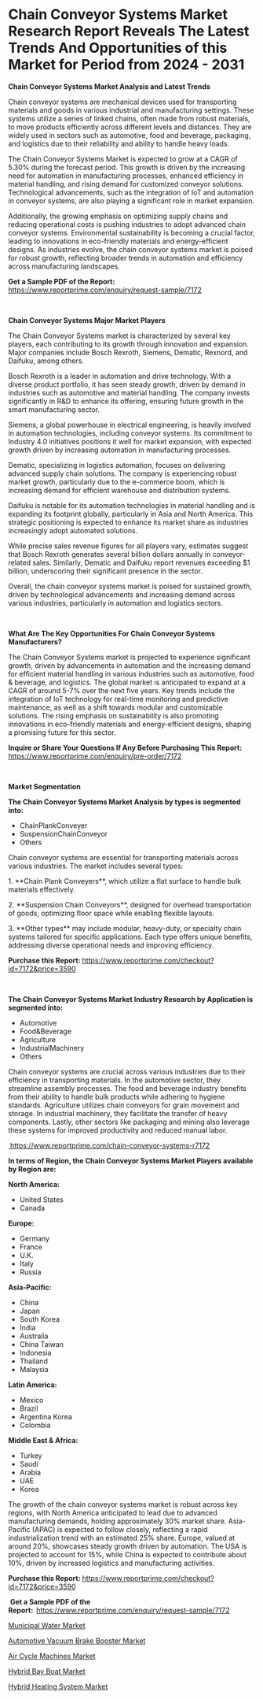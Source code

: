 <p><h1>Chain Conveyor Systems Market Research Report Reveals The Latest Trends And Opportunities of this Market for Period from 2024 - 2031</h1></p><p><strong>Chain Conveyor Systems Market Analysis and Latest Trends</strong></p>
<p><p>Chain conveyor systems are mechanical devices used for transporting materials and goods in various industrial and manufacturing settings. These systems utilize a series of linked chains, often made from robust materials, to move products efficiently across different levels and distances. They are widely used in sectors such as automotive, food and beverage, packaging, and logistics due to their reliability and ability to handle heavy loads.</p><p>The Chain Conveyor Systems Market is expected to grow at a CAGR of 5.30% during the forecast period. This growth is driven by the increasing need for automation in manufacturing processes, enhanced efficiency in material handling, and rising demand for customized conveyor solutions. Technological advancements, such as the integration of IoT and automation in conveyor systems, are also playing a significant role in market expansion. </p><p>Additionally, the growing emphasis on optimizing supply chains and reducing operational costs is pushing industries to adopt advanced chain conveyor systems. Environmental sustainability is becoming a crucial factor, leading to innovations in eco-friendly materials and energy-efficient designs. As industries evolve, the chain conveyor systems market is poised for robust growth, reflecting broader trends in automation and efficiency across manufacturing landscapes.</p></p>
<p><strong>Get a Sample PDF of the Report:&nbsp;</strong> <a href="https://www.reportprime.com/enquiry/request-sample/7172">https://www.reportprime.com/enquiry/request-sample/7172</a></p>
<p>&nbsp;</p>
<p><strong>Chain Conveyor Systems Major Market Players</strong></p>
<p><p>The Chain Conveyor Systems market is characterized by several key players, each contributing to its growth through innovation and expansion. Major companies include Bosch Rexroth, Siemens, Dematic, Rexnord, and Daifuku, among others.</p><p>Bosch Rexroth is a leader in automation and drive technology. With a diverse product portfolio, it has seen steady growth, driven by demand in industries such as automotive and material handling. The company invests significantly in R&D to enhance its offering, ensuring future growth in the smart manufacturing sector.</p><p>Siemens, a global powerhouse in electrical engineering, is heavily involved in automation technologies, including conveyor systems. Its commitment to Industry 4.0 initiatives positions it well for market expansion, with expected growth driven by increasing automation in manufacturing processes.</p><p>Dematic, specializing in logistics automation, focuses on delivering advanced supply chain solutions. The company is experiencing robust market growth, particularly due to the e-commerce boom, which is increasing demand for efficient warehouse and distribution systems.</p><p>Daifuku is notable for its automation technologies in material handling and is expanding its footprint globally, particularly in Asia and North America. This strategic positioning is expected to enhance its market share as industries increasingly adopt automated solutions.</p><p>While precise sales revenue figures for all players vary, estimates suggest that Bosch Rexroth generates several billion dollars annually in conveyor-related sales. Similarly, Dematic and Daifuku report revenues exceeding $1 billion, underscoring their significant presence in the sector.</p><p>Overall, the chain conveyor systems market is poised for sustained growth, driven by technological advancements and increasing demand across various industries, particularly in automation and logistics sectors.</p></p>
<p>&nbsp;</p>
<p><strong>What Are The Key Opportunities For Chain Conveyor Systems Manufacturers?</strong></p>
<p><p>The Chain Conveyor Systems market is projected to experience significant growth, driven by advancements in automation and the increasing demand for efficient material handling in various industries such as automotive, food & beverage, and logistics. The global market is anticipated to expand at a CAGR of around 5-7% over the next five years. Key trends include the integration of IoT technology for real-time monitoring and predictive maintenance, as well as a shift towards modular and customizable solutions. The rising emphasis on sustainability is also promoting innovations in eco-friendly materials and energy-efficient designs, shaping a promising future for this sector.</p></p>
<p><strong>Inquire or Share Your Questions If Any Before Purchasing This Report:</strong> <a href="https://www.reportprime.com/enquiry/pre-order/7172">https://www.reportprime.com/enquiry/pre-order/7172</a></p>
<p>&nbsp;</p>
<p><strong>Market Segmentation</strong></p>
<p><strong>The Chain Conveyor Systems Market Analysis by types is segmented into:</strong></p>
<p><ul><li>ChainPlankConveyer</li><li>SuspensionChainConveyor</li><li>Others</li></ul></p>
<p><p>Chain conveyor systems are essential for transporting materials across various industries. The market includes several types: </p><p>1. **Chain Plank Conveyers**, which utilize a flat surface to handle bulk materials effectively.</p><p>2. **Suspension Chain Conveyors**, designed for overhead transportation of goods, optimizing floor space while enabling flexible layouts. </p><p>3. **Other types** may include modular, heavy-duty, or specialty chain systems tailored for specific applications. Each type offers unique benefits, addressing diverse operational needs and improving efficiency.</p></p>
<p><strong>Purchase this Report:&nbsp;</strong><a href="https://www.reportprime.com/checkout?id=7172&price=3590">https://www.reportprime.com/checkout?id=7172&price=3590</a></p>
<p>&nbsp;</p>
<p><strong>The Chain Conveyor Systems Market Industry Research by Application is segmented into:</strong></p>
<p><ul><li>Automotive</li><li>Food&Beverage</li><li>Agriculture</li><li>IndustrialMachinery</li><li>Others</li></ul></p>
<p><p>Chain conveyor systems are crucial across various industries due to their efficiency in transporting materials. In the automotive sector, they streamline assembly processes. The food and beverage industry benefits from their ability to handle bulk products while adhering to hygiene standards. Agriculture utilizes chain conveyors for grain movement and storage. In industrial machinery, they facilitate the transfer of heavy components. Lastly, other sectors like packaging and mining also leverage these systems for improved productivity and reduced manual labor.</p></p>
<p><a href="https://www.reportprime.com/chain-conveyor-systems-r7172">&nbsp;https://www.reportprime.com/chain-conveyor-systems-r7172</a></p>
<p><strong>In terms of Region, the Chain Conveyor Systems Market Players available by Region are:</strong></p>
<p>
    <p> <strong> North America: </strong>
        <ul>
            <li>United States</li>
            <li>Canada</li>
        </ul>
        </p> 
    <p> <strong> Europe: </strong>
        <ul>
            <li>Germany</li>
            <li>France</li>
            <li>U.K.</li>
            <li>Italy</li>
            <li>Russia</li>
        </ul>
        </p> 
    <p> <strong> Asia-Pacific: </strong>
        <ul>
            <li>China</li>
            <li>Japan</li>
            <li>South Korea</li>
            <li>India</li>
            <li>Australia</li>
            <li>China Taiwan</li>
            <li>Indonesia</li>
            <li>Thailand</li>
            <li>Malaysia</li>
        </ul>
        </p> 
    <p> <strong> Latin America: </strong>
        <ul>
            <li>Mexico</li>
            <li>Brazil</li>
            <li>Argentina Korea</li>
            <li>Colombia</li>
        </ul>
        </p> 
    <p> <strong> Middle East & Africa: </strong>
        <ul>
            <li>Turkey</li>
            <li>Saudi</li>
            <li>Arabia</li>
            <li>UAE</li>
            <li>Korea</li>
        </ul>
    </p>
    </p>
<p><p>The growth of the chain conveyor systems market is robust across key regions, with North America anticipated to lead due to advanced manufacturing demands, holding approximately 30% market share. Asia-Pacific (APAC) is expected to follow closely, reflecting a rapid industrialization trend with an estimated 25% share. Europe, valued at around 20%, showcases steady growth driven by automation. The USA is projected to account for 15%, while China is expected to contribute about 10%, driven by increased logistics and manufacturing activities.</p></p>
<p><strong>Purchase this Report: </strong><a href="https://www.reportprime.com/checkout?id=7172&price=3590">https://www.reportprime.com/checkout?id=7172&price=3590</a></p>
<p>&nbsp;<strong>Get a Sample PDF of the Report:&nbsp;&nbsp;</strong><a href="https://www.reportprime.com/enquiry/request-sample/7172">https://www.reportprime.com/enquiry/request-sample/7172</a></p>
<p><strong></strong></p>
<p><p><a href="https://github.com/DixieGrimes/Market-Research-Report-List-1/blob/main/municipal-water-market.md">Municipal Water Market</a></p><p><a href="https://issuu.com/reportprime-2/docs/automotive-vacuum-brake-booster-mar_f9f5c44f729c61">Automotive Vacuum Brake Booster Market</a></p><p><a href="https://issuu.com/reportprime-2/docs/air-cycle-machines-market-size-2030_f62671e4ef490c">Air Cycle Machines Market</a></p><p><a href="https://medium.com/@brendafgmorris532/hybrid-bay-boat-market-size-share-trends-analysis-report-by-product-89d410105219">Hybrid Bay Boat Market</a></p><p><a href="https://medium.com/@brendafgmorris532/hybrid-heating-system-market-size-share-analysis-growth-trends-forecast-2024-2031-f9d0984153b9">Hybrid Heating System Market</a></p></p>
